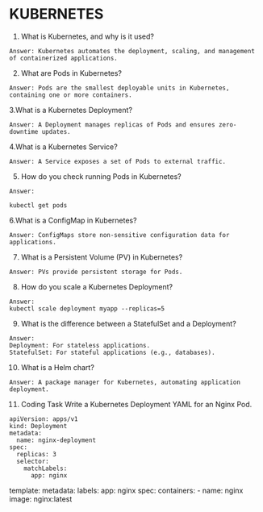 # KUBERNETES


1. What is Kubernetes, and why is it used?
```
Answer: Kubernetes automates the deployment, scaling, and management of containerized applications.
```
2. What are Pods in Kubernetes?
```
Answer: Pods are the smallest deployable units in Kubernetes, containing one or more containers.
```
3.What is a Kubernetes Deployment?
```
Answer: A Deployment manages replicas of Pods and ensures zero-downtime updates.
```
4.What is a Kubernetes Service?
```
Answer: A Service exposes a set of Pods to external traffic.
```
5. How do you check running Pods in Kubernetes?
```
Answer:

kubectl get pods
```
6.What is a ConfigMap in Kubernetes?
```
Answer: ConfigMaps store non-sensitive configuration data for applications.
```
7. What is a Persistent Volume (PV) in Kubernetes?
```
Answer: PVs provide persistent storage for Pods.
```
8. How do you scale a Kubernetes Deployment?
```
Answer:
kubectl scale deployment myapp --replicas=5
```
9. What is the difference between a StatefulSet and a Deployment?
```
Answer:
Deployment: For stateless applications.
StatefulSet: For stateful applications (e.g., databases).
```
10. What is a Helm chart?
```
Answer: A package manager for Kubernetes, automating application deployment.
```
11. Coding Task Write a Kubernetes Deployment YAML for an Nginx Pod.
```
apiVersion: apps/v1
kind: Deployment
metadata:
  name: nginx-deployment
spec:
  replicas: 3
  selector:
    matchLabels:
      app: nginx
```
  template:
    metadata:
      labels:
        app: nginx
    spec:
      containers:
      - name: nginx
        image: nginx:latest
